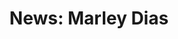 ---
title: "News: Marley Dias"
layout: revealjs-mini-thesis
vocabulary:
- make a difference
- character
- campaign
- to gather
- to donate
- nearly
- times
paragraph:
- "Marley Dias is 12 years old. Though she is young, she is making a difference."
- "Marley lives in New Jersey. She reads many books."
- "At school, she never reads about characters like her."
- "Most of the books she read were about white boys."
- "Marley wanted to read books about black girls, like her."
- "She started a campaign called #1000BlackGirlBooks."
- "The hope was to gather 1,000 books about black girls and donate them to libraries."
- "Many people gave books after she asked."
- "She got nearly 10 times more books than she asked for."
source: https://newsela.com/articles/marley-dias-1000blackgirlbooks/id/31207/
---
